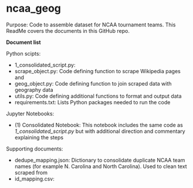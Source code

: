 # ncaa_geog
Purpose: Code to assemble dataset for NCAA tournament teams. This ReadMe covers the documents in this GitHub repo.

**Document list**

Python scipts:
* 1_consolidated_script.py: 
* scrape_object.py: Code defining function to scrape Wikipedia pages and 
* geog_object.py: Code defining function to join scraped data with geography data
* utils.py: Code defining additional functions to format and output data
* requirements.txt: Lists Python packages needed to run the code

Jupyter Notebooks:
* (1) Consolidated Notebook: This notebook includes the same code as *1_consolidated_script.py* but with additional direction and commentary explaining the steps

Supporting documents:
* dedupe_mapping.json: Dictionary to consolidate duplicate NCAA team names (for example N. Carolina and North Carolina). Used to clean text scraped from 
* id_mapping.csv: 


